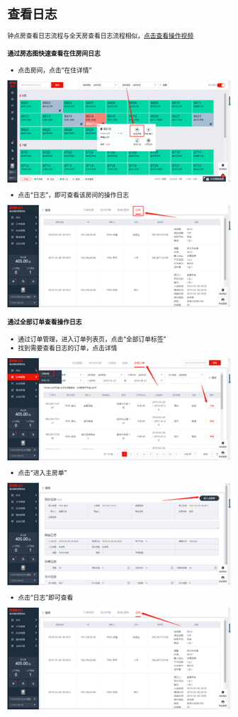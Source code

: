 # 查看日志

钟点房查看日志流程与全天房查看日志流程相似，[点击查看操作视频](http://crs-pms-vidio.oss-cn-beijing.aliyuncs.com/%E9%92%9F%E7%82%B9%E6%88%BF%E6%97%A5%E5%BF%97.mp4)

#### 通过房态图快速查看在住房间日志

* 点击房间，点击“在住详情”

![](../../.gitbook/assets/image%20%28387%29.png)

* 点击“日志”，即可查看该房间的操作日志

![](../../.gitbook/assets/image%20%28201%29.png)

#### 通过全部订单查看操作日志

* 通过订单管理，进入订单列表页，点击“全部订单标签”
* 找到需要查看日志的订单，点击详情

![](../../.gitbook/assets/image%20%28170%29.png)

* 点击“进入主房单”

![](../../.gitbook/assets/image%20%28627%29.png)

* 点击“日志”即可查看

![](../../.gitbook/assets/image%20%28108%29.png)

